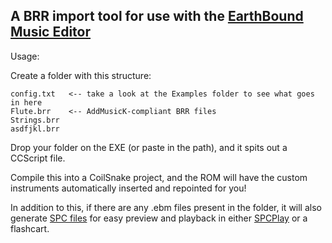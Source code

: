 ## A BRR import tool for use with the [EarthBound Music Editor](https://github.com/PKHackers/ebmused/releases)

Usage:

Create a folder with this structure:
```
config.txt   <-- take a look at the Examples folder to see what goes in here
Flute.brr    <-- AddMusicK-compliant BRR files
Strings.brr
asdfjkl.brr
```

Drop your folder on the EXE (or paste in the path), and it spits out a CCScript file.

Compile this into a CoilSnake project, and the ROM will have the custom instruments automatically inserted and repointed for you!

In addition to this, if there are any .ebm files present in the folder, it will also generate [SPC files](http://www.vgmpf.com/Wiki/index.php?title=SPC) for easy preview and playback in either [SPCPlay](https://github.com/dgrfactory/spcplay/releases) or a flashcart.

